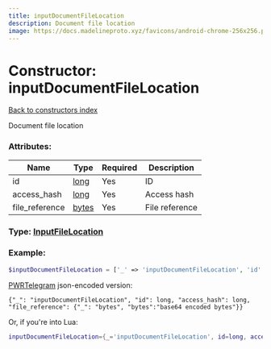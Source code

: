 ```yaml
---
title: inputDocumentFileLocation
description: Document file location
image: https://docs.madelineproto.xyz/favicons/android-chrome-256x256.png
---
```

# Constructor: inputDocumentFileLocation  
[Back to constructors index](index.md)



Document file location

### Attributes:

| Name     |    Type       | Required | Description |
|----------|---------------|----------|-------------|
|id|[long](../types/long.md) | Yes|ID|
|access\_hash|[long](../types/long.md) | Yes|Access hash|
|file\_reference|[bytes](../types/bytes.md) | Yes|File reference|



### Type: [InputFileLocation](../types/InputFileLocation.md)


### Example:

```php
$inputDocumentFileLocation = ['_' => 'inputDocumentFileLocation', 'id' => long, 'access_hash' => long, 'file_reference' => 'bytes'];
```  

[PWRTelegram](https://pwrtelegram.xyz) json-encoded version:

```
{"_": "inputDocumentFileLocation", "id": long, "access_hash": long, "file_reference": {"_": "bytes", "bytes":"base64 encoded bytes"}}
```


Or, if you're into Lua:

```lua
inputDocumentFileLocation={_='inputDocumentFileLocation', id=long, access_hash=long, file_reference='bytes'}

```


